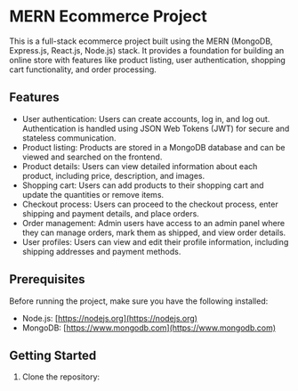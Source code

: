 # MERN Ecommerce Project

This is a full-stack ecommerce project built using the MERN (MongoDB, Express.js, React.js, Node.js) stack. It provides a foundation for building an online store with features like product listing, user authentication, shopping cart functionality, and order processing.

## Features

- User authentication: Users can create accounts, log in, and log out. Authentication is handled using JSON Web Tokens (JWT) for secure and stateless communication.
- Product listing: Products are stored in a MongoDB database and can be viewed and searched on the frontend.
- Product details: Users can view detailed information about each product, including price, description, and images.
- Shopping cart: Users can add products to their shopping cart and update the quantities or remove items.
- Checkout process: Users can proceed to the checkout process, enter shipping and payment details, and place orders.
- Order management: Admin users have access to an admin panel where they can manage orders, mark them as shipped, and view order details.
- User profiles: Users can view and edit their profile information, including shipping addresses and payment methods.

## Prerequisites

Before running the project, make sure you have the following installed:

- Node.js: [https://nodejs.org](https://nodejs.org)
- MongoDB: [https://www.mongodb.com](https://www.mongodb.com)

## Getting Started

1. Clone the repository:

